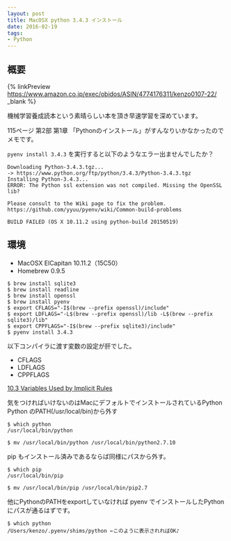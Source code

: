 ```yaml
---
layout: post
title: MacOSX python 3.4.3 インストール
date: 2016-02-19
tags:
- Python
---
```


## 概要

{% linkPreview https://www.amazon.co.jp/exec/obidos/ASIN/4774176311/kenzo0107-22/ _blank %}

機械学習養成読本という素晴らしい本を頂き早速学習を深めています。

115ページ 第2部 第1章
「Pythonのインストール」がすんなりいかなかったのでメモです。

`pyenv install 3.4.3` を実行すると以下のようなエラー出ませんでしたか？

```
Downloading Python-3.4.3.tgz...
-> https://www.python.org/ftp/python/3.4.3/Python-3.4.3.tgz
Installing Python-3.4.3...
ERROR: The Python ssl extension was not compiled. Missing the OpenSSL lib?

Please consult to the Wiki page to fix the problem.
https://github.com/yyuu/pyenv/wiki/Common-build-problems

BUILD FAILED (OS X 10.11.2 using python-build 20150519)
```

## 環境
- MacOSX ElCapitan 10.11.2（15C50）
- Homebrew 0.9.5

```
$ brew install sqlite3
$ brew install readline
$ brew install openssl
$ brew install pyenv
$ export CFLAGS="-I$(brew --prefix openssl)/include"
$ export LDFLAGS="-L$(brew --prefix openssl)/lib -L$(brew --prefix sqlite3)/lib"
$ export CPPFLAGS="-I$(brew --prefix sqlite3)/include"
$ pyenv install 3.4.3
```

以下コンパイラに渡す変数の設定が肝でした。

- CFLAGS
- LDFLAGS
- CPPFLAGS

[10.3 Variables Used by Implicit Rules](https://www.gnu.org/software/make/manual/html_node/Implicit-Variables.html)

気をつければいけないのはMacにデフォルトでインストールされているPython
Python のPATH(/usr/local/bin)から外す

```
$ which python
/usr/local/bin/python

$ mv /usr/local/bin/python /usr/local/bin/python2.7.10
```

pip もインストール済みであるならば同様にパスから外す。
```
$ which pip
/usr/local/bin/pip

$ mv /usr/local/bin/pip /usr/local/bin/pip2.7
```

他にPythonのPATHをexportしていなければ
pyenv でインストールしたPythonにパスが通るはずです。

```
$ which python
/Users/kenzo/.pyenv/shims/python ←このように表示されればOK♪
```
